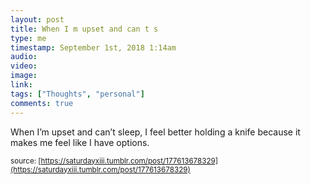 ```yaml
---
layout: post
title: When I m upset and can t s
type: me
timestamp: September 1st, 2018 1:14am
audio: 
video: 
image: 
link: 
tags: ["Thoughts", "personal"]
comments: true
---
```

When I’m upset and can’t sleep, I feel better holding a knife because it makes me feel like I have options.
  
<small>source: [https://saturdayxiii.tumblr.com/post/177613678329](https://saturdayxiii.tumblr.com/post/177613678329)</small>
